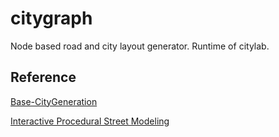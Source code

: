 # citygraph

Node based road and city layout generator. Runtime of citylab.

## Reference

[Base-CityGeneration](https://bitbucket.org/martindevans/base-citygeneration/src/default/)

[Interactive Procedural Street Modeling](http://www.sci.utah.edu/~chengu/street_sig08/street_project.htm)